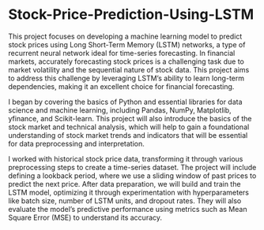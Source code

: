 # Stock-Price-Prediction-Using-LSTM

This project focuses on developing a machine learning model to predict stock prices using Long Short-Term Memory (LSTM) networks, a type of recurrent neural network ideal for time-series forecasting. In financial markets, accurately forecasting stock prices is a challenging task due to market volatility and the sequential nature of stock data. This project aims to address this challenge by leveraging LSTM’s ability to learn long-term dependencies, making it an excellent choice for financial forecasting.

I began by covering the basics of Python and essential libraries for data science and machine learning, including Pandas, NumPy, Matplotlib, yfinance, and Scikit-learn. This project will also introduce the basics of the stock market and technical analysis, which will help to gain a foundational understanding of stock market trends and indicators that will be essential for data preprocessing and interpretation.

I worked with historical stock price data, transforming it through various preprocessing steps to create a time-series dataset. The project will include defining a lookback period, where we use a sliding window of past prices to predict the next price. After data preparation, we will build and train the LSTM model, optimizing it through experimentation with hyperparameters like batch size, number of LSTM units, and dropout rates. They will also evaluate the model’s predictive performance using metrics such as Mean Square Error (MSE) to understand its accuracy.

